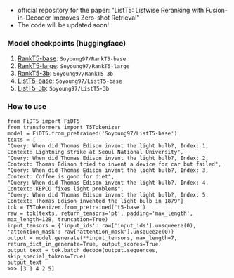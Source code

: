 - official repository for the paper: "ListT5: Listwise Reranking with Fusion-in-Decoder Improves Zero-shot Retrieval"
- The code will be updated soon!


### Model checkpoints (huggingface)
1. [RankT5-base](https://huggingface.co/Soyoung97/RankT5-base): `Soyoung97/RankT5-base`
2. [RankT5-large](https://huggingface.co/Soyoung97/RankT5-base): `Soyoung97/RankT5-large`
3. [RankT5-3b](https://huggingface.co/Soyoung97/RankT5-base): `Soyoung97/RankT5-3b`
4. [ListT5-base](https://huggingface.co/Soyoung97/ListT5-base): `Soyoung97/ListT5-base`
5. [ListT5-3b](https://huggingface.co/Soyoung97/ListT5-3b): `Soyoung97/ListT5-3b`


### How to use
```
from FiDT5 import FiDT5
from transformers import T5Tokenizer
model = FiDT5.from_pretrained('Soyoung97/ListT5-base')
texts = [
"Query: When did Thomas Edison invent the light bulb?, Index: 1, Context: Lightning strike at Seoul National University", 
"Query: When did Thomas Edison invent the light bulb?, Index: 2, Context: Thomas Edison tried to invent a device for car but failed",
"Query: When did Thomas Edison invent the light bulb?, Index: 3, Context: Coffee is good for diet",
"Query: When did Thomas Edison invent the light bulb?, Index: 4, Context: KEPCO fixes light problems",
"Query: When did Thomas Edison invent the light bulb?, Index: 5, Context: Thomas Edison invented the light bulb in 1879"]
tok = T5Tokenizer.from_pretrained('t5-base')
raw = tok(texts, return_tensors='pt', padding='max_length', max_length=128, truncation=True)
input_tensors = {'input_ids': raw['input_ids'].unsqueeze(0), 'attention_mask': raw['attention_mask'].unsqueeze(0)}
output = model.generate(**input_tensors, max_length=7, return_dict_in_generate=True, output_scores=True)
output_text = tok.batch_decode(output.sequences, skip_special_tokens=True) 
output_text
>>> [3 1 4 2 5]


